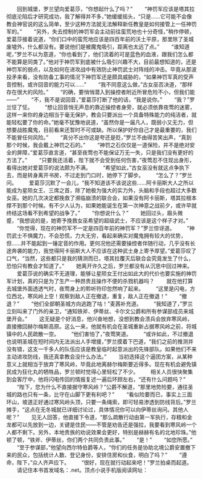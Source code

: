 　　回到城堡，罗兰望向爱葛莎，“你想起什么了吗？”
　　“神罚军应该是塔其拉彻底沦陷后才研究成功，我了解得并不多，”她缓缓摇头，“只是……它可能不会像教会神官说的这么简单，至少这种方法就无法解释新任教皇是如何接管上一任神罚军的。”
　　“另外，失去控制的神罚军会主动前往蛮荒地也十分奇怪，”稍作停顿，爱葛莎接着说道，“你们口中的蛮荒地应该是四百年前的沃土平原，那里除了圣城废墟外，什么都没有。要说他们是被魔鬼吸引，距离也太远了点。”
　　“谁知道呢，”罗兰不以为意道，“你也看到了，他们流着的可是蓝色的血液，跟我们怎么都不能算是同类了。”他对于神罚军到底被什么吸引兴趣不大，目前最想知道的，还是神罚军的弱点，以及如何在进攻战中有效防止神罚武士对阵线的冲击。毕竟从那波投矛来看，没有防备工事的情况下神罚军还是颇具威胁的，“如果神罚军真的受声音控制，或许回音的能力可以……”
　　“我不同意这么做，”古女巫否决道，“那样存在很大的风险。”
　　“的确，要悄悄潜入到操控者附近所冒危险不小，但我们能——”
　　“不，我不是说回音，”爱葛莎打断了他的话，“我是说你。”
　　“我？”罗兰怔了怔。
　　“想让回音悄无声息的靠近操控者身旁，就必须依靠夜莺的迷雾，这样一来你的身边相当于毫无保护，教会只要派出一个具备特殊能力的纯洁者，就能轻松要了你的命。”她毫不犹豫地说道，“虽然你是一届凡人，既弱小又无力，但想要战胜魔鬼，目前看来还暂时不可或缺。所以保护好你自己才是最重要的，我们不能冒任何风险。”
　　“真分不出你这是夸还是贬，”罗兰不由得苦笑出声，“真到那个时候，我会戴上神罚之石的。”
　　“神罚之石仅仅是一道保险，并不是绝对安全的屏障，”爱葛莎直言道，“甚至夜莺也不能保证万无一失，只是我们没有更好的方法了。”
　　“只要我还活着，陛下就不会受到任何伤害，”夜莺忍不住现出身形，看得出她对爱葛莎的说法颇为不满。
　　“希望如此，”古女巫没有就这点争执下去，而是转身离开书房，不过走到门口时，她停下了脚步。
　　“怎么了？”罗兰问。
　　爱葛莎沉默了一会儿，“我不知道该不该说这些……阿卡丽斯大人之所以能成为星陨女王、三席之首，除了她极为强大的实力外，头脑和手段也超过大多数女巫。她的几次决定都挽救了濒临崩溃的联合会，如果没有阿卡丽斯，塔其拉根本撑不到那个时候。有不少人认为，如果她能诞生在第一次神意之战前夕，或许早就终结这场看不到希望的战争了。”
　　“你想说什么？”
　　她回过头，眉头微蹙，“我想说的是，她寄予挽救女巫希望的超级武士，不应该是这个样子才对。”
　　“你觉得，现在的神罚军不一定是四百年前的神罚军？”罗兰惊讶道。
　　“神罚武士不惧魔力，不会恐慌，力大无穷，看起来确实对魔鬼拥有较大的优势，但……并不能起到一锤定音的作用。更何况他还需要操控者伴随行动，几乎没有长途奔袭的能力，我觉得阿卡丽斯大人不应该在这种武士身上寄予厚望。”爱葛莎叹了口气，“当然，这些都只是我的猜测而已，塔其拉覆灭后联合会究竟发生了什么，恐怕只有教会才知道了。”
　　她离开许久之后，罗兰都没有从沉思中回过神来。
　　爱葛莎说的确实不无道理，能够让星陨女王付出如此大的代价也要实施的神罚军计划，真的只是为了生产一种昂贵且操作不便的杀戮机器吗？
　　就在他打算去城堡外面透透气时，夜莺身上的聆听符印忽然响了起来。
　　“这里是闪电，方位西北，寒风岭上空！观察到敌人正在撤退，重复，敌人正在撤退！”
　　“撤退？”
　　“他们全部朝圣城方向逃跑了咕！”麦茜补充道。
　　“我知道了，”罗兰立刻叫来了门外的亲卫，“通知铁斧、伊蒂丝、卡尔文公爵和所有参谋部成员来城堡开会。”
　　这无疑是个好消息，他兴奋地想，没想到教会溃兵会放弃寒风岭，直接撤回赫尔梅斯高原。这么一来，他就有机会在圣城重新占据寒风岭之前，将城镇中的人民疏散一空。
　　“他们害怕了，”夜莺笑道。
　　“或许如此，不过撤退也说明圣城在短时间内无法派出人手增援，”罗兰摸着下巴道，“我们之前的推测并没有错，这支一千多人的队伍应该是教皇临时起意派出的先锋部队。如果他们不来主动进攻防线，我还真拿教会没什么办法。”
　　当初选择这个逼团方案，从某种意义上就相当于放弃了寒风岭，毕竟此地离赫尔梅斯要近得多。现在有机会避免镇民成为狂化丸的牺牲品，罗兰顿时觉得心里轻松了不少。
　　相关人员很快聚集到会客厅中，他将闪电传回的情报复述一遍后环顾左右，“还有什么问题吗？”
　　“陛下，您为什么不直接据守寒风岭？”公爵不解道，“那里地势险要，通往圣城的路也只有一条，比守在山脚下更有利吧？”
　　“看似险要而已，事实上三面环山，坡道正好通过寒风岭头顶，只要一条绳索，即可轻易渗透到防线背后。”罗兰摊手，“这点在无冬城就已详细讨论过，具体情况你可以向伊蒂丝询问。其他人呢？”
　　见无人回答，他直接下令道，“那么疏散行动由第一军执行，存粮和金龙都可以先放到一边，关键是住民——不管是劝告还是强拉，我要看到寒风岭一个人都不剩下。另外，本地贵族的劝说效果会更好，特别是赫赫有名的北地珍珠。”他顿了顿，“铁斧、伊蒂丝，你们两个共同负责此事。”
　　“是！”
　　“如您所愿。”
　　“至于参谋部，”他望向西尔特伯爵等人，“你们的任务是协助北境公爵安置撤下来的民众，包括统计人数、登记身份，安排住房和伙食，明白了吗？”
　　“遵命，陛下，”众人齐声应下。
　　“很好，现在就行动起来吧！”罗兰拍桌而起道。
　　请记住本书首发域名：.net。顶点小说手机版阅读网址：